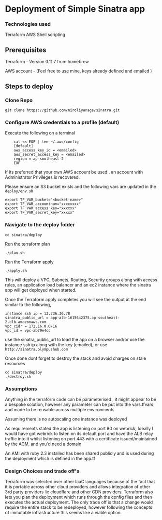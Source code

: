 # Deployment of Simple Sinatra app

### Technologies used 

Terraform
AWS
Shell scripting

## Prerequisites

Terraform - Version 0.11.7 from homebrew

AWS account - (Feel free to use mine, keys already defined and emailed )

## Steps to deploy

### Clone Repo
```
git clone https://github.com/niroliyanage/sinatra.git
```
### Configure AWS credentials to a profile (default)

Execute the following on a terminal
```
	cat << EOF | tee ~/.aws/config
	[default]
	aws_access_key_id = <emailed>
	aws_secret_access_key = <emailed>
	region = ap-southeast-2
	EOF
```
If its preferred that your own AWS account be used , an account with Administrator  Privileges is recovered.

Please ensure an S3 bucket exists and the following vars are updated in the ```deploy/env.sh```

```
export TF_VAR_bucket="<bucket-name>"
export TF_VAR_accountnum="xxxxxxxx"
export TF_VAR_access_key="xxxxxx"
export TF_VAR_secret_key="xxxxx"
```


### Navigate to the deploy folder
```
cd sinatra/deploy
```
Run the terraform plan
```
./plan.sh
```
Run the Terraform apply 
```
./apply.sh
```
This will deploy a VPC, Subnets, Routing, Security groups along with access rules, an application load balancer and an ec2 instance where the sinatra app will get deployed when started. 

Once the Terraform apply completes you will see the output at the end similar to the following,

```
instance ssh ip = 13.236.36.78
sinatra_public_url = app-alb-1615642375.ap-southeast-2.elb.amazonaws.com
vpc_cidr = 172.16.0.0/16
vpc_id = vpc-ab79e4cc
```

use the sinatra_public_url to load the app on a browser and/or use the instance ssh ip along with the key (emailed), or use ```http://sinatra.olympushub.com```


Once done dont forget to destroy the stack and avoid charges on stale resources
```
cd sinatra/deploy
./destroy.sh 
```

### Assumptions

Anything in the terraform code can be parameterised , it might appear to be a bespoke solution, however any parameter can be put into the vars.tfvars and made to be reusable across multiple environments

Assuming there is no autoscaling one instance was deployed

As requirements stated the app is listening on port 80 on webrick, Ideally I would have got webrick to listen on its default port and have the ALB relay traffic into it whilst listening on port 443 with a certificate issued/maintained by the ACM, and you'd need a domain

An AMI with ruby 2.3 installed has been shared publicly and is used during the deployment which is defined in the app.tf 


### Design Choices and trade off's

Terraform was selected over other IaaC languages because of the fact that it is portable across other cloud providers and allows integration of other 3rd party providers lie cloudflare and other CDN providers. Terraform also lets you plan the deployment which runs through the config files and then executes the actual deployment. The only trade off is that a change would require the entire stack to be redeployed, however following the concepts of immutable infrastructure this seems like a viable option.

